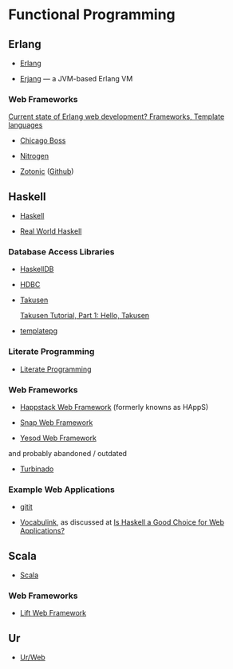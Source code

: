 # Functional Programming

## Erlang

  * [Erlang](http://www.erlang.org/)

  * [Erjang](http://www.erjang.org/) — a JVM-based Erlang VM

### Web Frameworks

[Current state of Erlang web development? Frameworks, Template languages](http://stackoverflow.com/questions/1822518/current-state-of-erlang-web-development-frameworks-template-languages)

  * [Chicago Boss](http://chicagoboss.org/)

  * [Nitrogen](http://nitrogenproject.com/)

  * [Zotonic](http://zotonic.com/) ([Github](https://github.com/zotonic/zotonic))

## Haskell

  * [Haskell](http://www.haskell.org/)

  * [Real World Haskell](http://book.realworldhaskell.org/)

### Database Access Libraries

  * [HaskellDB](http://hackage.haskell.org/package/haskelldb)

  * [HDBC](http://hackage.haskell.org/package/HDBC)

  * [Takusen](http://hackage.haskell.org/package/Takusen)

    [Takusen Tutorial, Part 1: Hello, Takusen](http://blog.codersbase.com/2010/08/takusen-tutorial-part-1-hello-takusen.html)

  * [templatepg](http://hackage.haskell.org/package/templatepg)

### Literate Programming

  * [Literate Programming](http://www.haskell.org/haskellwiki/Literate_programming)

### Web Frameworks

  * [Happstack Web Framework](http://happstack.com/) (formerly knowns as HAppS)

  * [Snap Web Framework](http://snapframework.com/)

  * [Yesod Web Framework](http://www.yesodweb.com/)

and probably abandoned / outdated

  * [Turbinado](https://github.com/alsonkemp/turbinado)

### Example Web Applications

  * [gitit](http://hackage.haskell.org/cgi-bin/hackage-scripts/package/gitit)

  * [Vocabulink](https://github.com/jekor/vocabulink), as discussed at
    [Is Haskell a Good Choice for Web Applications?](http://jekor.com/article/is-haskell-a-good-choice-for-web-applications)

## Scala

  * [Scala](http://www.scala-lang.org/)

### Web Frameworks

  * [Lift Web Framework](http://liftweb.net/)

## Ur

  * [Ur/Web](http://www.impredicative.com/ur/)
